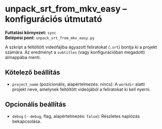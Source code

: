 # unpack_srt_from_mkv_easy – konfigurációs útmutató

**Futtatási környezet:** `sync`  
**Belépési pont:** `unpack_srt_from_mkv_easy.py`

A szkript a feltöltött videófájlba ágyazott feliratokat (`.srt`) bontja ki a projekt számára. Az eredményt a `subtitles` (vagy konfigurációban megadott) almappába menti.

## Kötelező beállítás
- `project_name` (pozícionális, alapértelmezés: nincs): A `workdir` alatti projekt neve, amelynek feltöltött videójából a feliratokat ki kell nyerni.

## Opcionális beállítás
- `debug` (`--debug`, flag, alapértelmezés: `false`): Részletes naplózás bekapcsolása.
